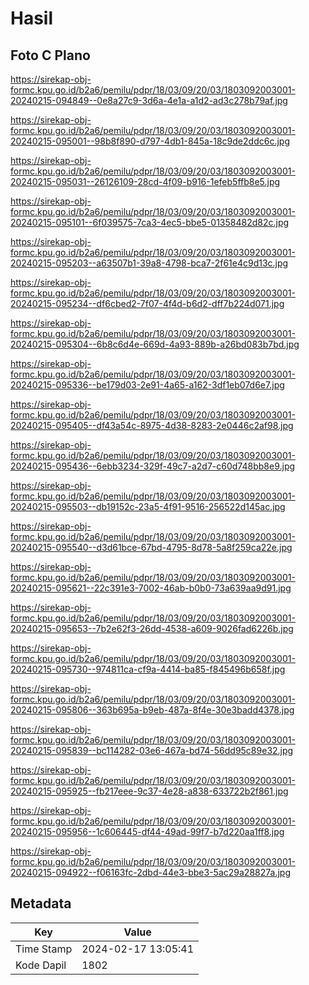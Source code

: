 # Hasil

## Foto C Plano

https://sirekap-obj-formc.kpu.go.id/b2a6/pemilu/pdpr/18/03/09/20/03/1803092003001-20240215-094849--0e8a27c9-3d6a-4e1a-a1d2-ad3c278b79af.jpg

https://sirekap-obj-formc.kpu.go.id/b2a6/pemilu/pdpr/18/03/09/20/03/1803092003001-20240215-095001--98b8f890-d797-4db1-845a-18c9de2ddc6c.jpg

https://sirekap-obj-formc.kpu.go.id/b2a6/pemilu/pdpr/18/03/09/20/03/1803092003001-20240215-095031--26126109-28cd-4f09-b916-1efeb5ffb8e5.jpg

https://sirekap-obj-formc.kpu.go.id/b2a6/pemilu/pdpr/18/03/09/20/03/1803092003001-20240215-095101--6f039575-7ca3-4ec5-bbe5-01358482d82c.jpg

https://sirekap-obj-formc.kpu.go.id/b2a6/pemilu/pdpr/18/03/09/20/03/1803092003001-20240215-095203--a63507b1-39a8-4798-bca7-2f61e4c9d13c.jpg

https://sirekap-obj-formc.kpu.go.id/b2a6/pemilu/pdpr/18/03/09/20/03/1803092003001-20240215-095234--df6cbed2-7f07-4f4d-b6d2-dff7b224d071.jpg

https://sirekap-obj-formc.kpu.go.id/b2a6/pemilu/pdpr/18/03/09/20/03/1803092003001-20240215-095304--6b8c6d4e-669d-4a93-889b-a26bd083b7bd.jpg

https://sirekap-obj-formc.kpu.go.id/b2a6/pemilu/pdpr/18/03/09/20/03/1803092003001-20240215-095336--be179d03-2e91-4a65-a162-3df1eb07d6e7.jpg

https://sirekap-obj-formc.kpu.go.id/b2a6/pemilu/pdpr/18/03/09/20/03/1803092003001-20240215-095405--df43a54c-8975-4d38-8283-2e0446c2af98.jpg

https://sirekap-obj-formc.kpu.go.id/b2a6/pemilu/pdpr/18/03/09/20/03/1803092003001-20240215-095436--6ebb3234-329f-49c7-a2d7-c60d748bb8e9.jpg

https://sirekap-obj-formc.kpu.go.id/b2a6/pemilu/pdpr/18/03/09/20/03/1803092003001-20240215-095503--db19152c-23a5-4f91-9516-256522d145ac.jpg

https://sirekap-obj-formc.kpu.go.id/b2a6/pemilu/pdpr/18/03/09/20/03/1803092003001-20240215-095540--d3d61bce-67bd-4795-8d78-5a8f259ca22e.jpg

https://sirekap-obj-formc.kpu.go.id/b2a6/pemilu/pdpr/18/03/09/20/03/1803092003001-20240215-095621--22c391e3-7002-46ab-b0b0-73a639aa9d91.jpg

https://sirekap-obj-formc.kpu.go.id/b2a6/pemilu/pdpr/18/03/09/20/03/1803092003001-20240215-095653--7b2e62f3-26dd-4538-a609-9026fad6226b.jpg

https://sirekap-obj-formc.kpu.go.id/b2a6/pemilu/pdpr/18/03/09/20/03/1803092003001-20240215-095730--974811ca-cf9a-4414-ba85-f845496b658f.jpg

https://sirekap-obj-formc.kpu.go.id/b2a6/pemilu/pdpr/18/03/09/20/03/1803092003001-20240215-095806--363b695a-b9eb-487a-8f4e-30e3badd4378.jpg

https://sirekap-obj-formc.kpu.go.id/b2a6/pemilu/pdpr/18/03/09/20/03/1803092003001-20240215-095839--bc114282-03e6-467a-bd74-56dd95c89e32.jpg

https://sirekap-obj-formc.kpu.go.id/b2a6/pemilu/pdpr/18/03/09/20/03/1803092003001-20240215-095925--fb217eee-9c37-4e28-a838-633722b2f861.jpg

https://sirekap-obj-formc.kpu.go.id/b2a6/pemilu/pdpr/18/03/09/20/03/1803092003001-20240215-095956--1c606445-df44-49ad-99f7-b7d220aa1ff8.jpg

https://sirekap-obj-formc.kpu.go.id/b2a6/pemilu/pdpr/18/03/09/20/03/1803092003001-20240215-094922--f06163fc-2dbd-44e3-bbe3-5ac29a28827a.jpg


## Metadata

| Key        | Value               |
| ---------- | ------------------- |
| Time Stamp | 2024-02-17 13:05:41 |
| Kode Dapil | 1802                |



